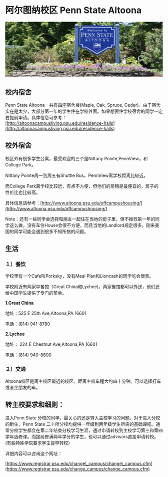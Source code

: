 # 阿尔图纳校区  Penn State Altoona

![](../.gitbook/assets/image%20%28208%29.png)

## 校内宿舍

Penn State Altoona一共有四座宿舍楼\(Maple, Oak, Spruce, Ceder\)。由于宿舍实在是太少，大部分第一年的学生住在学校外面。如果想要住学校宿舍的同学一定要提前申请。具体信息可参考：[http://altoonacampusliving.psu.edu/residence-halls](http://altoonacampusliving.psu.edu/residence-halls)

## 校外宿舍

校区外有很多学生公寓，最受欢迎的三个是Nittany Pointe,PennView，和College Park。

Nittany Pointe周一到周五有Shuttle Bus，PennView离学校距离比较近。

而College Park离学校比较远，有点不方便，但他们的房租是最便宜的，房子的性价比也比较高。

具体信息请参考：[http://www.altoona.psu.edu/offcampushousing/](http://www.altoona.psu.edu/offcampushousing/)

Note：还有一些同学会选择和朋友一起住在当地的房子里，但不推荐第一年的同学这么做。没有车住House会很不方便，而且当地的Landlord规定很多，刚来美国的同学可能会遇到很多不知所措的问题。

## 生活

### １）餐饮

学校里有一个Cafe叫Porksky，没有Meal Plan和Lioncash的同学吃会很贵。

学校附近有两家中餐馆（Great China和Lychee\)，两家餐馆都可以外送，他们还给中国学生提供了专门的菜单。

**1.Great China**

地址：525 E 25th Ave,Altoona,PA 16601

电话：\(814\) 941-8780

**2.Lychee**

地址： 224 E Chestnut Ave,Altoona,PA 16601

电话：\(814\) 940-8600

### ２）交通

Altoona校区是离主校区最近的校区。距离主校车程大约四十分钟。可以选择打车或者坐朋友的车。

## 转主校要求和细则：

进入Penn State 分校的同学，最关心的还是转入主校学习的问题。对于进入分校的新生，Penn State 二十所分校均提供一年级到两年级学生所需的基础课程。通常分校学生都会在第二年结束分校学习生涯，通过申请转校到主校学习第三和第四学年选修课。而提前修满两年学分的学生，也可以通过advisors直接申请转校。\(有些特殊学院要求学生提早转校）

详细内容可以咨询这个网址：

[https://www.registrar.psu.edu/change\_campus/change\_campus.cfm](https://www.registrar.psu.edu/change_campus/change_campus.cfm)

